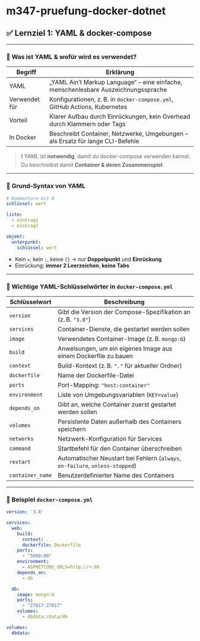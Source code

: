# m347-pruefung-docker-dotnet
## ✅ Lernziel 1: YAML & docker-compose
---

### 📌 **Was ist YAML & wofür wird es verwendet?**

| Begriff       | Erklärung                                                                          |
| ------------- | ---------------------------------------------------------------------------------- |
| YAML          | „YAML Ain’t Markup Language“ – eine einfache, menschenlesbare Auszeichnungssprache |
| Verwendet für | Konfigurationen, z. B. in `docker-compose.yml`, GitHub Actions, Kubernetes         |
| Vorteil       | Klarer Aufbau durch Einrückungen, kein Overhead durch Klammern oder Tags           |
| In Docker     | Beschreibt Container, Netzwerke, Umgebungen – als Ersatz für lange CLI-Befehle     |

> ❗ YAML ist **notwendig**, damit du docker-compose verwenden kannst. Du beschreibst damit **Container & deren Zusammenspiel**.

---

### 🧱 **Grund-Syntax von YAML**

```yaml
# Kommentare mit #
schlüssel: wert

liste:
  - eintrag1
  - eintrag2

objekt:
  unterpunkt:
    schlüssel: wert
```

* Kein `=`, kein `;`, keine `{}` → nur **Doppelpunkt** und **Einrückung**
* Einrückung: **immer 2 Leerzeichen**, **keine Tabs**

---

### 📄 Wichtige YAML-Schlüsselwörter in `docker-compose.yml`

| Schlüsselwort    | Beschreibung                                                                  |
| ---------------- | ----------------------------------------------------------------------------- |
| `version`        | Gibt die Version der Compose-Spezifikation an (z. B. `"3.8"`)                 |
| `services`       | Container-Dienste, die gestartet werden sollen                                |
| `image`          | Verwendetes Container-Image (z. B. `mongo:6`)                                 |
| `build`          | Anweisungen, um ein eigenes Image aus einem Dockerfile zu bauen               |
| `context`        | Build-Kontext (z. B. `"."` für aktueller Ordner)                              |
| `dockerfile`     | Name der Dockerfile-Datei                                                     |
| `ports`          | Port-Mapping: `"host:container"`                                              |
| `environment`    | Liste von Umgebungsvariablen (`KEY=value`)                                    |
| `depends_on`     | Gibt an, welche Container zuerst gestartet werden sollen                      |
| `volumes`        | Persistente Daten außerhalb des Containers speichern                          |
| `networks`       | Netzwerk-Konfiguration für Services                                           |
| `command`        | Startbefehl für den Container überschreiben                                   |
| `restart`        | Automatischer Neustart bei Fehlern (`always`, `on-failure`, `unless-stopped`) |
| `container_name` | Benutzerdefinierter Name des Containers                                       |

---

### 🧪 Beispiel `docker-compose.yml`

```yaml
version: '3.8'

services:
  web:
    build:
      context: .
      dockerfile: Dockerfile
    ports:
      - "5000:80"
    environment:
      - ASPNETCORE_URLS=http://+:80
    depends_on:
      - db

  db:
    image: mongo:6
    ports:
      - "27017:27017"
    volumes:
      - dbdata:/data/db

volumes:
  dbdata:
```
